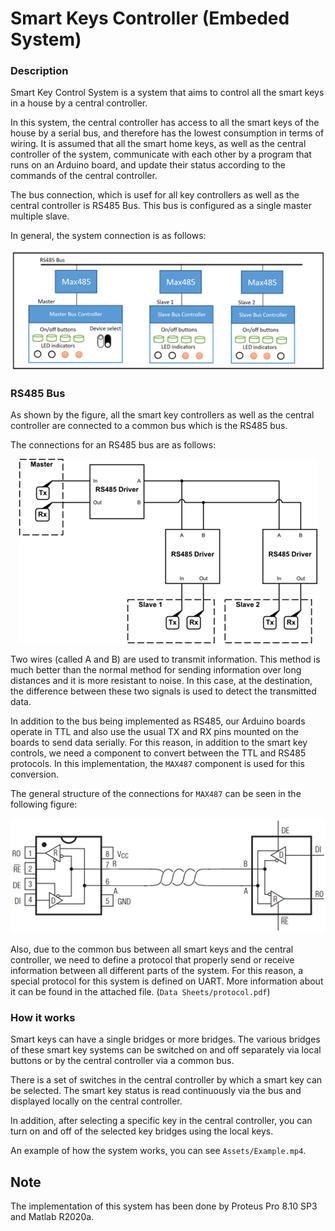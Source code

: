 # Smart Keys Controller (Embeded System)

### Description 

Smart Key Control System is a system that aims to control all the smart keys in a house by a central controller.

In this system, the central controller has access to all the smart keys of the house by a serial bus, and therefore
has the lowest consumption in terms of wiring. It is assumed that all the smart home keys, as well as the central controller
of the system, communicate with each other by a program that runs on an Arduino board, and update their status according
to the commands of the central controller. 

The bus connection, which is usef for all key controllers as well as the central controller is RS485 Bus.
This bus is configured as a single master multiple slave. 

In general, the system connection is as follows:

<p align="center">
  <img alt="System Connection View" src="Assets/System-Connection-View.png">
</p>

### RS485 Bus

As shown by the figure, all the smart key controllers as well as the central controller are connected to a common bus which is the RS485 bus.

The connections for an RS485 bus are as follows: 

<p align="center">
  <img alt="RS485 Bus" src="Assets/RS485-Bus.png">
</p>

Two wires (called A and B) are used to transmit information. 
This method is much better than the normal method for sending information over long distances and it is more resistant to noise.
In this case, at the destination, the difference between these two signals is used to detect the transmitted data. 

In addition to the bus being implemented as RS485, our Arduino boards operate in TTL and also use the usual TX and RX pins mounted on the boards to send data serially.
For this reason, in addition to the smart key controls, we need a component to convert between the TTL and RS485 protocols. 
In this implementation, the `MAX487` component is used for this conversion.

The general structure of the connections for `MAX487` can be seen in the following figure: 

<p align="center">
  <img alt="MAX487 Driver" src="Assets/MAX487.png">
</p>

Also, due to the common bus between all smart keys and the central controller, we need to define a protocol that properly send or receive information between all different parts of the system. 
For this reason, a special protocol for this system is defined on UART. 
More information about it can be found in the attached file. (`Data Sheets/protocol.pdf`)

### How it works

Smart keys can have a single bridges or more bridges. The various bridges of these smart key systems can be switched on and off separately via local buttons or by the central controller via a common bus.

There is a set of switches in the central controller by which a smart key can be selected. 
The smart key status is read continuously via the bus and displayed locally on the central controller.

In addition, after selecting a specific key in the central controller, you can turn on and off of the selected key bridges using the local keys. 

An example of how the system works, you can see `Assets/Example.mp4`.

## Note

The implementation of this system has been done by Proteus Pro 8.10 SP3 and Matlab R2020a.
